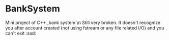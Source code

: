# BankSystem
Mini project of C++ ,bank system \n
Still very broken. It doesn't recognize you after account created (not using fstream or any file related I/O) and you can't exit :sad:
